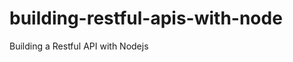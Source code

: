 building-restful-apis-with-node
===============================

Building a Restful API with Nodejs
